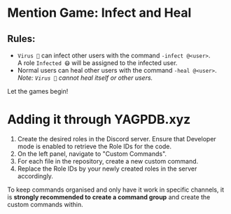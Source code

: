 # Mention Game: Infect and Heal

## Rules:
- `Virus 🦠` can infect other users with the command `-infect @<user>`.<br>A role `Infected 😷` will be assigned to the infected user.
- Normal users can heal other users with the command `-heal @<user>`.<br>*Note: `Virus 🦠` cannot heal itself or other users.*

Let the games begin!

# Adding it through YAGPDB.xyz
1. Create the desired roles in the Discord server. Ensure that Developer mode is enabled to retrieve the Role IDs for the code.
2. On the left panel, navigate to "Custom Commands".
3. For each file in the repository, create a new custom command.
4. Replace the Role IDs by your newly created roles in the server accordingly.

To keep commands organised and only have it work in specific channels, it is **strongly recommended to create a command group** and create the custom commands within.